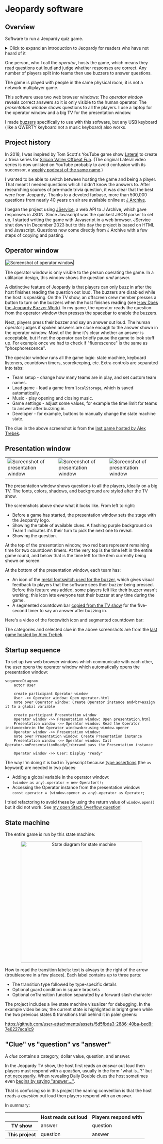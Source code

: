 # Jeopardy software

## Overview

Software to run a Jeopardy quiz game.

<details>
<summary>Click to expand an introduction to Jeopardy for readers who have not heard of it</summary>

[Jeopardy](https://en.wikipedia.org/wiki/Jeopardy!) is a TV quiz game show. You can get some idea of what it's like by watching videos on [the official Jeopardy youtube channel](https://www.youtube.com/@jeopardy/videos). There are three players and one host. All the players see a table of clues organized into categories and dollar values. One player chooses a clue, then the host reads the question, then all players can press a button to say an answer.

</details>

One person, who I call the *operator*, hosts the game, which means they read questions out loud and judge whether responses are correct. Any number of players split into teams then use buzzers to answer questions.

The game is played with people in the same physical room; it is not a network multiplayer game.

This software uses two web browser windows: The *operator window* reveals correct answers so it is only visible to the human operator. The *presentation window* shows questions to all the players. I use a laptop for the operator window and a big TV for the presentation window.

I made [buzzers](https://github.com/pfroud/jeopardy-buzzer-controller) specifically to use with this software, but any USB keyboard (like a QWERTY keyboard not a music keyboard) also works.

## Project history

In 2018, I was inspired by Tom Scott's YouTube game show [Lateral](https://www.youtube.com/playlist?list=PL96C35uN7xGLZj-FTNfZYmo3uv6-MJ0D-) to create a trivia series for [Silicon Valley Offbeat Fun](https://www.meetup.com/Offbeat-Fun). (The original Lateral video series is now unlisted on YouTube probably to avoid confusion with its successor, a [weekly podcast of the same name](https://lateralcast.com).)

I wanted to be able to switch between hosting the game and being a player. That meant I needed questions which I didn't know the answers to. After researching sources of pre-made trivia question, it was clear that the best were from Jeopardy. Thanks to a devoted fanbase, more than 500,000 questions from nearly 40 years on air are available online at [J Archive](https://j-archive.com).

I began the project using [JService](https://github.com/sottenad/jService), a web API to J Archive, which gave responses in JSON. Since Javascript was the quickest JSON parser to set up, I started writing the game with Javascript in a web browser. JService shut down in December 2023 but to this day the project is based on HTML and Javascript. Questions now come directly from J Archive with a few steps of copying and pasting.

## Operator window

<img src="images-for-readme/operator-window.png" alt="Screenshot of operator window" border="1">

The operator window is only visible to the person operating the game. In a utilitarian design, this window shows the question *and* answer.

A distinctive feature of Jeopardy is that players can only buzz in after the host finishes reading the question out loud. The buzzers are disabled while the host is speaking. On the TV show, an offscreen crew member presses a button to turn on the buzzers when the host finishes reading (see [How Does the Jeopardy Buzzer Work](https://www.jeopardy.com/jbuzz/behind-scenes/how-does-jeopardy-buzzer-work)). In my game, the operator reads the question from the operator window then presses the spacebar to enable the buzzers.

Next, players press their buzzer and say an answer out loud. The human operator judges if spoken answers are close enough to the answer shown in the operator window. Most of the time it's clear whether an answer is acceptable, but if not the operator can briefly pause the game to look stuff up. For example once we had to  check if "fluorescence" is the same as "phosphorescence".

The operator window runs all the game logic: state machine, keyboard listeners, countdown timers, scorekeeping, etc. Extra controls are separated into tabs:

- Team setup - change how many teams are in play, and set custom team names.
- Load game - load a game from `localStorage`, which is saved automatically.
- Music - play opening and closing music.
- Game settings - adjust some values, for example the time limit for teams to answer after buzzing in.
- Developer - for example, buttons to manually change the state machine state.

The clue in the above screenshot is from the [last game hosted by Alex Trebek](https://j-archive.com/showgame.php?game_id=6900).

## Presentation window

<table>
  <tr>
    <td><img src="images-for-readme/presentation-window-idle.png" alt="Screenshot of presentation window"></td>
    <td><img src="images-for-readme/presentation-window-game-board.png" alt="Screenshot of presentation window"></td>
    <td><img src="images-for-readme/presentation-window-question.png" alt="Screenshot of presentation window"></td>
    </tr>
</table>

The presentation window shows questions to all the players, ideally on a big TV. The fonts, colors, shadows, and background are styled after the TV show.

The screenshots above show what it looks like. From left to right:

- Before a game has started, the presentation window sets the stage with the Jeopardy logo.
- Showing the table of available clues. A flashing purple background on Team 1 indicates it's their turn to pick the next one to reveal.
- Showing the question.

At the top of the presentation window, two red bars represent remaining time for two countdown timers. At the very top is the time left in the entire game round, and below that is the time left for the item currently being shown on screen.

At the bottom of the presentation window, each team has:

- An icon of the [metal footswitch used for the buzzer](https://github.com/pfroud/jeopardy-buzzer-controller), which gives visual feedback to players that the software sees their buzzer being pressed. Before this feature was added, some players felt like their buzzer wasn't working; this icon lets everyone test their buzzer at any time during the game.
- A segmented countdown bar [copied from the TV show](https://www.youtube.com/watch?v=cGSDLZ5wqy8&t=10s) for the five-second timer to say an answer after buzzing in.

Here's a video of the footswitch icon and segmented countdown bar:

<!--
To get a video player to appear in a markdown file, you need to drag-and-drop the
video file into the github.com code editor gui. I don't think you can make a video
player using a video file committed to the repository.
-->

The categories and selected clue in the above screenshots are from the [last game hosted by Alex Trebek](https://j-archive.com/showgame.php?game_id=6900).

## Startup sequence

To set up two web browser windows which communicate with each other, the user opens the operator window which automatically opens the presentation window:

<!-- https://mermaid.js.org/syntax/sequenceDiagram.html -->
```mermaid
sequenceDiagram
    actor User

    create participant Operator window
    User ->> Operator window: Open operator.html
    note over Operator window: Create Operator instance and<br>assign it to a global variable

    create participant Presentation window
    Operator window ->> Presentation window: Open presentation.html
    Presentation window ->> Operator window: Read the Operator instance<br>in the Operator window<br>using window.opener
    Operator window ->> Presentation window: 
    note over Presentation window: Create Presentation instance
    Presentation window ->> Operator window: Call Operator.onPresentationReady()<br>and pass the Presentation instance
    
    Operator window ->> User: Display "ready"
```

The way I'm doing it is bad in Typescript because [type assertions](https://www.typescriptlang.org/docs/handbook/2/everyday-types.html#type-assertions) (the `as` keyword) are needed in two places:

- Adding a global variable in the operator window:  
  `(window as any).operator = new Operator();`
- Accessing the Operator instance from the presentation window:  
  `const operator = (window.opener as any).operator as Operator;`

I tried refactoring to avoid these by using the return value of `window.open()` but it did not work. See [my open Stack Overflow question](https://stackoverflow.com/questions/79232362)!

## State machine

The entire game is run by this state machine:

<p align="center">
<img src="images-for-readme/state-machine-state-diagram.svg" alt="State diagram for state machine" height="400">
</p>

How to read the transition labels: text is always to the right of the arrow (troublesome in a few places). Each label contains up to three parts:

- The transition type followed by type-specific details
- Optional guard condition in square brackets
- Optional onTransition function separated by a forward slash character

The project includes a live state machine visualizer for debugging. In the example video below, the current state is highlighted in bright green while the two previous states & transitions trail behind it in paler greens:

<!--
To get a video player to appear in a markdown file, you need to drag-and-drop the
video file into the github.com code editor gui. I don't think you can make a video
player using a video file committed to the repository.
-->
https://github.com/user-attachments/assets/5d5fbda3-2886-40ba-bed8-7e6227eca1c9



## "Clue" vs "question" vs "answer"

A *clue* contains a category, dollar value, question, and answer.

In the Jeopardy TV show, the host first reads an *answer* out loud then players must respond with a *question*, usually in the form "what is...?" but [not necessarily](https://www.jeopardy.com/jbuzz/behind-scenes/what-are-some-questions-about-jeopardy). When revealing Daily Double clues the host sometimes even [begins by saying "answer:..."](https://www.youtube.com/watch?v=kRCpZoVDx64).

That is confusing so in this project the naming convention is that the host reads a *question* out loud then players respond with an *answer*.

In summary:

<table>
  <tr>
    <th></th>
    <th>Host reads out loud</th>
    <th>Players respond with</th>
  </tr>
  <tr>
    <th>TV show</th>
    <td>answer</td>
    <td>question</td>
  </tr>
  <tr>
    <th>This project</th>
    <td>question</td>
    <td>answer</td>
  </tr>
</table>

